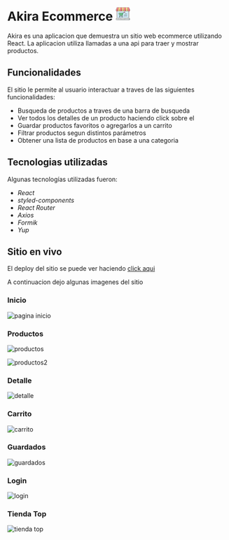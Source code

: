 # Akira Ecommerce ![icono](/public/Akira.png)

Akira es una aplicacion que demuestra un sitio web ecommerce utilizando React. La aplicacion utiliza llamadas a una api para traer y mostrar productos.

## Funcionalidades

El sitio le permite al usuario interactuar a traves de las siguientes funcionalidades:

- Busqueda de productos a traves de una barra de busqueda
- Ver todos los detalles de un producto haciendo click sobre el
- Guardar productos favoritos o agregarlos a un carrito
- Filtrar productos segun distintos parámetros
- Obtener una lista de productos en base a una categoria

## Tecnologias utilizadas

Algunas tecnologías utilizadas fueron:

- *React*
- *styled-components*
- *React Router*
- *Axios*
- *Formik*
- *Yup*

## Sitio en vivo

El deploy del sitio se puede ver haciendo [click aqui](https://akira-ecommerce.vercel.app/)

A continuacion dejo algunas imagenes del sitio

### Inicio

![pagina inicio](https://firebasestorage.googleapis.com/v0/b/akira-ecommerce.appspot.com/o/screenshots%2Finicio.png?alt=media&token=80cc8167-a5ee-4c8a-84c3-9bff8876902e&_gl=1*94nubx*_ga*MTgzMzI3NDAwOC4xNjk1Mzk0MDI0*_ga_CW55HF8NVT*MTY5NjQ0MDk0My4zLjEuMTY5NjQ0NDc3NC42MC4wLjA.)

### Productos

![productos](https://firebasestorage.googleapis.com/v0/b/akira-ecommerce.appspot.com/o/screenshots%2Fproductos1.png?alt=media&token=353bde7e-0466-43d7-90b4-71491567facb)

![productos2](https://firebasestorage.googleapis.com/v0/b/akira-ecommerce.appspot.com/o/screenshots%2Fproductos2.png?alt=media&token=bc231517-99dc-4b09-b35e-15487e12ede8)

### Detalle

![detalle](https://firebasestorage.googleapis.com/v0/b/akira-ecommerce.appspot.com/o/screenshots%2Fdetalle.png?alt=media&token=7935f5c1-2a79-4c38-94eb-c81069b7bdd2)

### Carrito

![carrito](https://firebasestorage.googleapis.com/v0/b/akira-ecommerce.appspot.com/o/screenshots%2Fcarrito.png?alt=media&token=99a25990-2949-4bc7-a004-4b99be4bb5cd)

### Guardados

![guardados](https://firebasestorage.googleapis.com/v0/b/akira-ecommerce.appspot.com/o/screenshots%2Fguardados.png?alt=media&token=eac267f1-8802-4979-b7e8-c0e5e2d8c619)

### Login

![login](https://firebasestorage.googleapis.com/v0/b/akira-ecommerce.appspot.com/o/screenshots%2Fusuario.png?alt=media&token=ed80427e-88f1-4790-801d-57bdb257ae19)

### Tienda Top
![tienda top](https://firebasestorage.googleapis.com/v0/b/akira-ecommerce.appspot.com/o/screenshots%2Ftiendatop.png?alt=media&token=fd11e053-6687-4443-8684-1c9efc301322)

